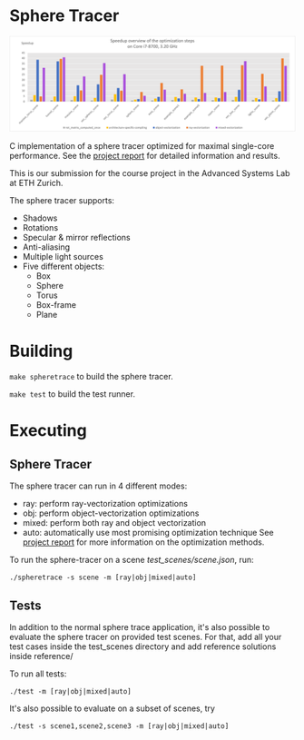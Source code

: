 # Sphere Tracer

![Performance Plots](performance_plots/speedup_overview.png)

C implementation of a sphere tracer optimized for maximal single-core performance.
See the [project report](07_report.pdf) for detailed information and results.

This is our submission for the course project in the Advanced Systems Lab at ETH Zurich.

The sphere tracer supports:
- Shadows
- Rotations
- Specular & mirror reflections
- Anti-aliasing
- Multiple light sources
- Five different objects: 
   - Box
   - Sphere
   - Torus
   - Box-frame
   - Plane
   
# Building

`make spheretrace`
to build the sphere tracer.

`make test`
to build the test runner.


# Executing

## Sphere Tracer

The sphere tracer can run in 4 different modes: 
   - ray: perform ray-vectorization optimizations
   - obj: perform object-vectorization optimizations
   - mixed: perform both ray and object vectorization
   - auto: automatically use most promising optimization technique
See [project report](07_report.pdf) for more information on the optimization methods.

To run the sphere-tracer on a scene *test_scenes/scene.json*, run:

```
./spheretrace -s scene -m [ray|obj|mixed|auto]
```

## Tests
In addition to the normal sphere trace application, it's also possible to evaluate the sphere tracer
on provided test scenes. For that, add all your test cases inside the test_scenes directory and add reference solutions inside reference/

To run all tests: 

```
./test -m [ray|obj|mixed|auto]
```

It's also possible to evaluate on a subset of scenes, try

```
./test -s scene1,scene2,scene3 -m [ray|obj|mixed|auto]
```
